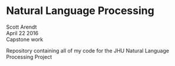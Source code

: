 # Natural Language Processing


Scott Arendt  
April 22 2016  
Capstone work

Repository containing all of my code for the JHU Natural Language Processing Project
